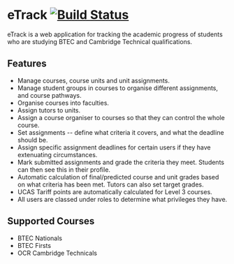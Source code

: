 # eTrack [![Build Status](https://travis-ci.org/jmoreman/etrack.svg?branch=master)](https://travis-ci.org/jmoreman/etrack)

eTrack is a web application for tracking the academic progress of students who
are studying BTEC and Cambridge Technical qualifications.

## Features

- Manage courses, course units and unit assignments.
- Manage student groups in courses to organise different assignments, and
  course pathways.
- Organise courses into faculties.
- Assign tutors to units.
- Assign a course organiser to courses so that they can control the whole course.
- Set assignments -- define what criteria it covers, and what the deadline
  should be.
- Assign specific assignment deadlines for certain users if they have extenuating
  circumstances.
- Mark submitted assignments and grade the criteria they meet. Students can then
  see this in their profile.
- Automatic calculation of final/predicted course and unit grades based on what
  criteria has been met. Tutors can also set target grades.
- UCAS Tariff points are automatically calculated for Level 3 courses.
- All users are classed under roles to determine what privileges they have.

## Supported Courses

- BTEC Nationals
- BTEC Firsts
- OCR Cambridge Technicals

